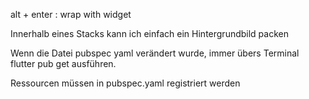 


alt + enter : wrap with widget


Innerhalb eines Stacks kann ich einfach ein Hintergrundbild packen

Wenn die Datei pubspec yaml verändert wurde, immer übers Terminal flutter pub get ausführen.

Ressourcen müssen in pubspec.yaml registriert werden